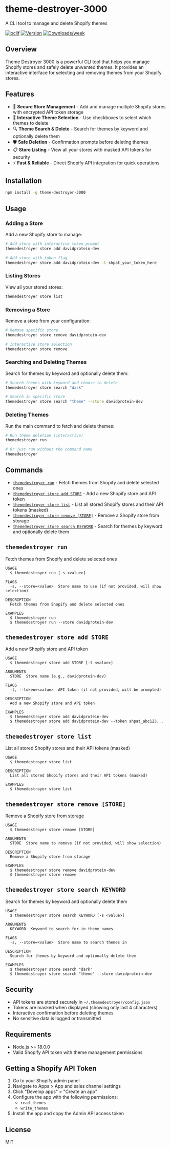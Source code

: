 # theme-destroyer-3000

A CLI tool to manage and delete Shopify themes

[![oclif](https://img.shields.io/badge/cli-oclif-brightgreen.svg)](https://oclif.io)
[![Version](https://img.shields.io/npm/v/theme-destroyer-3000.svg)](https://npmjs.org/package/theme-destroyer-3000)
[![Downloads/week](https://img.shields.io/npm/dw/theme-destroyer-3000.svg)](https://npmjs.org/package/theme-destroyer-3000)

## Overview

Theme Destroyer 3000 is a powerful CLI tool that helps you manage Shopify stores and safely delete unwanted themes. It provides an interactive interface for selecting and removing themes from your Shopify stores.

## Features

- 🔐 **Secure Store Management** - Add and manage multiple Shopify stores with encrypted API token storage
- 🎯 **Interactive Theme Selection** - Use checkboxes to select which themes to delete
- 🔍 **Theme Search & Delete** - Search for themes by keyword and optionally delete them
- 🛡️ **Safe Deletion** - Confirmation prompts before deleting themes
- 📋 **Store Listing** - View all your stores with masked API tokens for security
- ⚡ **Fast & Reliable** - Direct Shopify API integration for quick operations

## Installation

```bash
npm install -g theme-destroyer-3000
```

## Usage

### Adding a Store

Add a new Shopify store to manage:

```bash
# Add store with interactive token prompt
themedestroyer store add davidprotein-dev

# Add store with token flag
themedestroyer store add davidprotein-dev -t shpat_your_token_here
```

### Listing Stores

View all your stored stores:

```bash
themedestroyer store list
```

### Removing a Store

Remove a store from your configuration:

```bash
# Remove specific store
themedestroyer store remove davidprotein-dev

# Interactive store selection
themedestroyer store remove
```

### Searching and Deleting Themes

Search for themes by keyword and optionally delete them:

```bash
# Search themes with keyword and choose to delete
themedestroyer store search "dark"

# Search in specific store
themedestroyer store search "theme" --store davidprotein-dev
```

### Deleting Themes

Run the main command to fetch and delete themes:

```bash
# Run theme deletion (interactive)
themedestroyer run

# Or just run without the command name
themedestroyer
```

## Commands

* [`themedestroyer run`](#themedestroyer-run) - Fetch themes from Shopify and delete selected ones
* [`themedestroyer store add STORE`](#themedestroyer-store-add-store) - Add a new Shopify store and API token
* [`themedestroyer store list`](#themedestroyer-store-list) - List all stored Shopify stores and their API tokens (masked)
* [`themedestroyer store remove [STORE]`](#themedestroyer-store-remove-store) - Remove a Shopify store from storage
* [`themedestroyer store search KEYWORD`](#themedestroyer-store-search-keyword) - Search for themes by keyword and optionally delete them

## `themedestroyer run`

Fetch themes from Shopify and delete selected ones

```
USAGE
  $ themedestroyer run [-s <value>]

FLAGS
  -s, --store=<value>  Store name to use (if not provided, will show selection)

DESCRIPTION
  Fetch themes from Shopify and delete selected ones

EXAMPLES
  $ themedestroyer run
  $ themedestroyer run --store davidprotein-dev
```

## `themedestroyer store add STORE`

Add a new Shopify store and API token

```
USAGE
  $ themedestroyer store add STORE [-t <value>]

ARGUMENTS
  STORE  Store name (e.g., davidprotein-dev)

FLAGS
  -t, --token=<value>  API token (if not provided, will be prompted)

DESCRIPTION
  Add a new Shopify store and API token

EXAMPLES
  $ themedestroyer store add davidprotein-dev
  $ themedestroyer store add davidprotein-dev --token shpat_abc123...
```

## `themedestroyer store list`

List all stored Shopify stores and their API tokens (masked)

```
USAGE
  $ themedestroyer store list

DESCRIPTION
  List all stored Shopify stores and their API tokens (masked)

EXAMPLES
  $ themedestroyer store list
```

## `themedestroyer store remove [STORE]`

Remove a Shopify store from storage

```
USAGE
  $ themedestroyer store remove [STORE]

ARGUMENTS
  STORE  Store name to remove (if not provided, will show selection)

DESCRIPTION
  Remove a Shopify store from storage

EXAMPLES
  $ themedestroyer store remove davidprotein-dev
  $ themedestroyer store remove
```

## `themedestroyer store search KEYWORD`

Search for themes by keyword and optionally delete them

```
USAGE
  $ themedestroyer store search KEYWORD [-s <value>]

ARGUMENTS
  KEYWORD  Keyword to search for in theme names

FLAGS
  -s, --store=<value>  Store name to search themes in

DESCRIPTION
  Search for themes by keyword and optionally delete them

EXAMPLES
  $ themedestroyer store search "dark"
  $ themedestroyer store search "theme" --store davidprotein-dev
```

## Security

- API tokens are stored securely in `~/.themedestroyer/config.json`
- Tokens are masked when displayed (showing only last 4 characters)
- Interactive confirmation before deleting themes
- No sensitive data is logged or transmitted

## Requirements

- Node.js >= 18.0.0
- Valid Shopify API token with theme management permissions

## Getting a Shopify API Token

1. Go to your Shopify admin panel
2. Navigate to Apps > App and sales channel settings
3. Click "Develop apps" > "Create an app"
4. Configure the app with the following permissions:
   - `read_themes`
   - `write_themes`
5. Install the app and copy the Admin API access token

## License

MIT